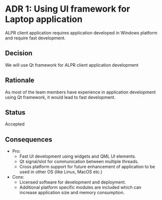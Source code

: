 # ADR 1: Using UI framework for Laptop application
ALPR client application requires application developed in Windows platform and require fast development.

## Decision 
We will use Qt framework for ALPR client application development

## Rationale 
As most of the team members have experience in application development using Qt framework, it would lead to fast development.

## Status
Accepted

## Consequences
- Pro:
  - Fast UI development using widgets and QML UI elements.
  - Qt signal/slot for communication between multiple threads.
  - Cross platform support for future enhancement of application to be used in other OS (like Linux, MacOS etc.)
- Cons:
  - Licensed software for development and deployment.
  - Additional platform specific modules are included which can increase application size and memory consumption.